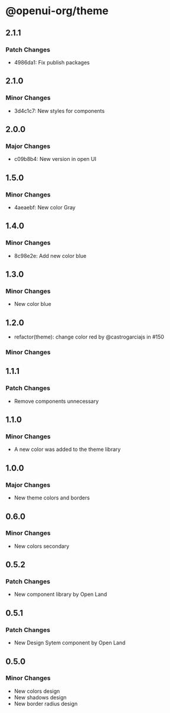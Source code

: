 # @openui-org/theme

## 2.1.1

### Patch Changes

- 4986da1: Fix publish packages

## 2.1.0

### Minor Changes

- 3d4c1c7: New styles for components

## 2.0.0

### Major Changes

- c09b8b4: New version in open UI

## 1.5.0

### Minor Changes

- 4aeaebf: New color Gray

## 1.4.0

### Minor Changes

- 8c98e2e: Add new color blue

## 1.3.0

### Minor Changes

- New color blue

## 1.2.0

- refactor(theme): change color red by @castrogarciajs in #150

### Minor Changes

## 1.1.1

### Patch Changes

- Remove components unnecessary

## 1.1.0

### Minor Changes

- A new color was added to the theme library

## 1.0.0

### Major Changes

- New theme colors and borders

## 0.6.0

### Minor Changes

- New colors secondary

## 0.5.2

### Patch Changes

- New component library by Open Land

## 0.5.1

### Patch Changes

- New Design Sytem component by Open Land

## 0.5.0

### Minor Changes

- New colors design
- New shadows design
- New border radius design
